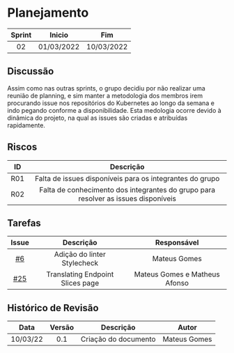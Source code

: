 # Planejamento 
|Sprint|Inicio|Fim|
|:--:|:--:|:--:|
|02|01/03/2022|10/03/2022|

## Discussão

Assim como nas outras sprints, o grupo decidiu por não realizar uma reunião de planning, e sim manter a metodologia dos membros irem procurando issue nos repositórios do Kubernetes ao longo da semana e indo pegando conforme a disponibilidade. Esta medologia ocorre devido à dinâmica do projeto, na qual as issues são criadas e atribuídas rapidamente.

## Riscos

|ID|Descrição|
|:--:|:--:|
|R01|Falta de issues disponíveis para os integrantes do grupo|
|R02|Falta de conhecimento dos integrantes do grupo para resolver as issues disponíveis|

## Tarefas

|Issue|Descrição|Responsável|
|:--:|:--:|:--:|
|[#6](https://github.com/GCES-Kubernetes-2021-2/kubernetes-docs/issues/6)|Adição do linter Stylecheck|Mateus Gomes|
|[#25](https://github.com/GCES-Kubernetes-2021-2/kubernetes-docs/issues/25)|Translating Endpoint Slices page|Mateus Gomes e Matheus Afonso|


## Histórico de Revisão
|Data|Versão|Descrição|Autor|
|:--:|:--:|:--:|:--:|
|10/03/22|0.1|Criação do documento |Mateus Gomes|
